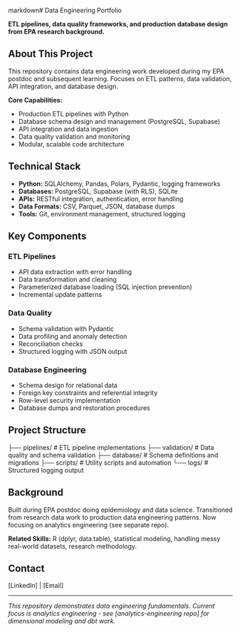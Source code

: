 markdown# Data Engineering Portfolio

**ETL pipelines, data quality frameworks, and production database design from EPA research background.**

## About This Project

This repository contains data engineering work developed during my EPA postdoc and subsequent learning. Focuses on ETL patterns, data validation, API integration, and database design.

**Core Capabilities:**
- Production ETL pipelines with Python
- Database schema design and management (PostgreSQL, Supabase)
- API integration and data ingestion
- Data quality validation and monitoring
- Modular, scalable code architecture

## Technical Stack

- **Python:** SQLAlchemy, Pandas, Polars, Pydantic, logging frameworks
- **Databases:** PostgreSQL, Supabase (with RLS), SQLite
- **APIs:** RESTful integration, authentication, error handling
- **Data Formats:** CSV, Parquet, JSON, database dumps
- **Tools:** Git, environment management, structured logging

## Key Components

### ETL Pipelines
- API data extraction with error handling
- Data transformation and cleaning
- Parameterized database loading (SQL injection prevention)
- Incremental update patterns

### Data Quality
- Schema validation with Pydantic
- Data profiling and anomaly detection
- Reconciliation checks
- Structured logging with JSON output

### Database Engineering
- Schema design for relational data
- Foreign key constraints and referential integrity
- Row-level security implementation
- Database dumps and restoration procedures

## Project Structure
├── pipelines/          # ETL pipeline implementations
├── validation/         # Data quality and schema validation
├── database/          # Schema definitions and migrations
├── scripts/           # Utility scripts and automation
└── logs/              # Structured logging output

## Background

Built during EPA postdoc doing epidemiology and data science. Transitioned from research data work to production data engineering patterns. Now focusing on analytics engineering (see separate repo).

**Related Skills:** R (dplyr, data.table), statistical modeling, handling messy real-world datasets, research methodology.

## Contact

[LinkedIn] | [Email]

---

*This repository demonstrates data engineering fundamentals. Current focus is analytics engineering - see [analytics-engineering repo] for dimensional modeling and dbt work.*
